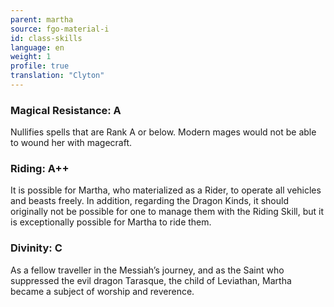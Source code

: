 ```yaml
---
parent: martha
source: fgo-material-i
id: class-skills
language: en
weight: 1
profile: true
translation: "Clyton"
---
```


### Magical Resistance: A

Nullifies spells that are Rank A or below. Modern mages would not be able to wound her with magecraft.

### Riding: A++

It is possible for Martha, who materialized as a Rider, to operate all vehicles and beasts freely. In addition, regarding the Dragon Kinds, it should originally not be possible for one to manage them with the Riding Skill, but it is exceptionally possible for Martha to ride them.

### Divinity: C

As a fellow traveller in the Messiah’s journey, and as the Saint who suppressed the evil dragon Tarasque, the child of Leviathan, Martha became a subject of worship and reverence.
